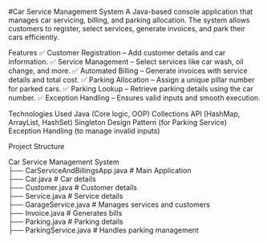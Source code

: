 #Car Service Management System
A Java-based console application that manages car servicing, billing, and parking allocation. The system allows customers to register, select services, generate invoices, and park their cars efficiently.

Features
✅ Customer Registration – Add customer details and car information.
✅ Service Management – Select services like car wash, oil change, and more.
✅ Automated Billing – Generate invoices with service details and total cost.
✅ Parking Allocation – Assign a unique pillar number for parked cars.
✅ Parking Lookup – Retrieve parking details using the car number.
✅ Exception Handling – Ensures valid inputs and smooth execution.


Technologies Used
Java (Core logic, OOP)
Collections API (HashMap, ArrayList, HashSet)
Singleton Design Pattern (for Parking Service)
Exception Handling (to manage invalid inputs)

Project Structure

Car Service Management System  
 ├── CarServiceAndBillingsApp.java  # Main Application  
 ├── Car.java                      # Car details  
 ├── Customer.java                  # Customer details  
 ├── Service.java                    # Service details  
 ├── GarageService.java              # Manages services and customers  
 ├── Invoice.java                    # Generates bills  
 ├── Parking.java                    # Parking details  
 ├── ParkingService.java             # Handles parking management  
